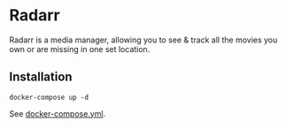 # Radarr

Radarr is a media manager, allowing you to see & track all the movies you own or are missing in one set location.

## Installation

```
docker-compose up -d
```

See [docker-compose.yml](./docker-compose.yml).
